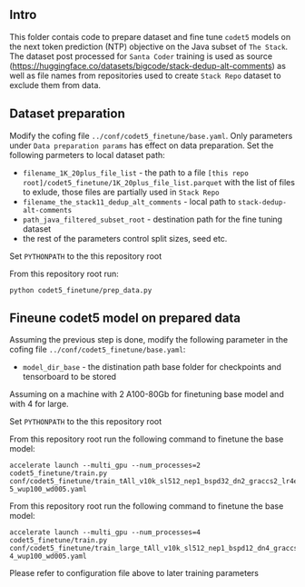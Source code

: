 ## Intro
This folder contais code to prepare dataset and fine tune `codet5` models on the next token prediction (NTP) objective on the Java subset of `The Stack`. The dataset post processed for `Santa Coder` training is used as source (https://huggingface.co/datasets/bigcode/stack-dedup-alt-comments) as well as file names from repositories  used to create `Stack Repo` dataset to exclude them from data.

## Dataset preparation
Modify the cofing file `../conf/codet5_finetune/base.yaml`. Only parameters under `Data preparation params` has effect on data preparation. Set the following parmeters to local dataset path:
- `filename_1K_20plus_file_list` - the path to a file `[this repo root]/codet5_finetune/1K_20plus_file_list.parquet` with the list of files to exlude, those files are partially used in `Stack Repo`
- `filename_the_stack11_dedup_alt_comments` - local path to  `stack-dedup-alt-comments`
- `path_java_filtered_subset_root` - destination path for the fine tuning dataset
- the rest of the parameters control split sizes, seed etc.


Set `PYTHONPATH` to the this repository root

From this repository root run:
```
python codet5_finetune/prep_data.py
```

## Fineune codet5 model on prepared data
Assuming the previous step is done, modify the following parameter in the cofing file `../conf/codet5_finetune/base.yaml`:
- `model_dir_base` - the distination path base folder for checkpoints and tensorboard to be stored

Assuming on a machine with 2 A100-80Gb for finetuning base model and with 4 for large.

Set `PYTHONPATH` to the this repository root

From this repository root run the following command to finetune the base model:
```
accelerate launch --multi_gpu --num_processes=2 codet5_finetune/train.py conf/codet5_finetune/train_tAll_v10k_sl512_nep1_bspd32_dn2_graccs2_lr4e-5_wup100_wd005.yaml
```

From this repository root run the following command to finetune the base model:
```
accelerate launch --multi_gpu --num_processes=4 codet5_finetune/train.py conf/codet5_finetune/train_large_tAll_v10k_sl512_nep1_bspd12_dn4_graccs3_lr1e-4_wup100_wd005.yaml
```

Please refer to configuration file above to later training parameters
